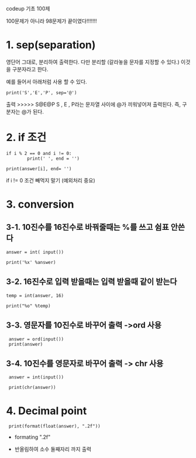 codeup 기초 100제

100문제가 아니라 98문제가 끝이였다!!!!!!!



# 1. sep(separation) 
 

영단어 그대로, 분리하여 출력한다. 다만 분리할 (갈라놓을 문자를 지정할 수 있다.) 이것을 구분자라고 한다.

예를 들어서 아래처럼 사용 할 수 있다.

    print('S','E','P', sep='@')

출력 >>>>> S@E@P
S , E , P라는 문자열 사이에 @가 끼워넣어져 출력된다. 즉, 구분자는 @가 된다.

# 2. if 조건
    if i % 2 == 0 and i != 0:
            print(' ', end = '')
    
    print(answer[i], end= '')
if i != 0 조건 빼먹지 말기 (예외처리 중요)


# 3. conversion
## 3-1. 10진수를 16진수로 바꿔줄때는 %를 쓰고 쉼표 안쓴다
    answer = int( input())

    print('%x' %answer)

 ## 3-2. 16진수로 입력 받을때는 입력 받을때 같이 받는다 
    temp = int(answer, 16)
  
    print("%o" %temp)
 
## 3-3. 영문자를 10진수로 바꾸어 출력 ->ord 사용
 
  
     answer = ord(input())
     print(answer)
     
 ## 3-4. 10진수를 영문자로 바꾸어 출력 -> chr 사용
  
     answer = int(input())
  
     print(chr(answer))
     

   
  # 4. Decimal point
     print(format(float(answer), ".2f"))
  
  - formating ".2f" 
  
  - 반올림하여 소수 둘째자리 까지 출력 
   






